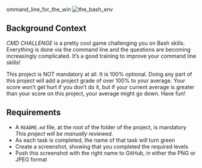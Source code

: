 ommand_line_for_the_win
![the_bash_env](https://www.dataquest.io/wp-content/uploads/2019/07/command-line-courses-dataquest-1000x520-1-1.gif)

## Background Context
_CMD CHALLENGE_ is a pretty cool game challenging you on Bash skills. Everything is done via the command line and the questions are becoming increasingly complicated. It’s a good training to improve your command line skills!

This project is NOT mandatory at all. It is 100% optional. Doing any part of this project will add a project grade of over 100% to your average. Your score won’t get hurt if you don’t do it, but if your current average is greater than your score on this project, your average might go down. Have fun!

## Requirements
* A `README.md` file, at the root of the folder of the project, is mandatory
_This project will be manually reviewed._
* As each task is completed, the name of that task will turn green
* Create a screenshot, showing that you completed the required levels
* Push this screenshot with the right name to GitHub, in either the PNG or JPEG format

